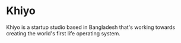 # Khiyo

Khiyo is a startup studio based in Bangladesh that's working towards creating the world's first life operating system.
